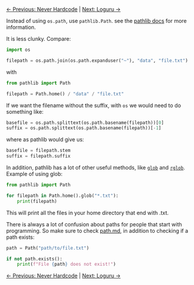 [← Previous: Never Hardcode](never_hardcode.md) | [Next: Loguru →](loguru.md)

Instead of using `os.path`, use `pathlib.Path`.
see the [pathlib docs](https://docs.python.org/3/library/pathlib.html) for more information.

It is less clunky. Compare:

```python
import os

filepath = os.path.join(os.path.expanduser("~"), "data", "file.txt")
```

with

```python
from pathlib import Path

filepath = Path.home() / "data" / "file.txt"
```

If we want the filename without the suffix, with `os` we would need to do something like:

```python
basefile = os.path.splittext(os.path.basename(filepath))[0]
suffix = os.path.splittext(os.path.basename(filepath))[-1]
```

where as pathlib would give us:

```python
basefile = filepath.stem
suffix = filepath.suffix
```

In addition, pathlib has a lot of other useful methods, like [`glob`](https://docs.python.org/3/library/glob.html) and [`rglob`](https://docs.python.org/3/library/pathlib.html#pathlib.Path.rglob).
Example of using glob:

```python
from pathlib import Path

for filepath in Path.home().glob("*.txt"):
    print(filepath)
```

This will print all the files in your home directory that end with .txt.

There is always a lot of confusion about paths for people that start with programming. So make sure to check [path.md](path.md), in addition to checking if a path exists:

```python
path = Path("path/to/file.txt")

if not path.exists():
    print(f"File {path} does not exist!")
```

[← Previous: Never Hardcode](never_hardcode.md) | [Next: Loguru →](loguru.md)
